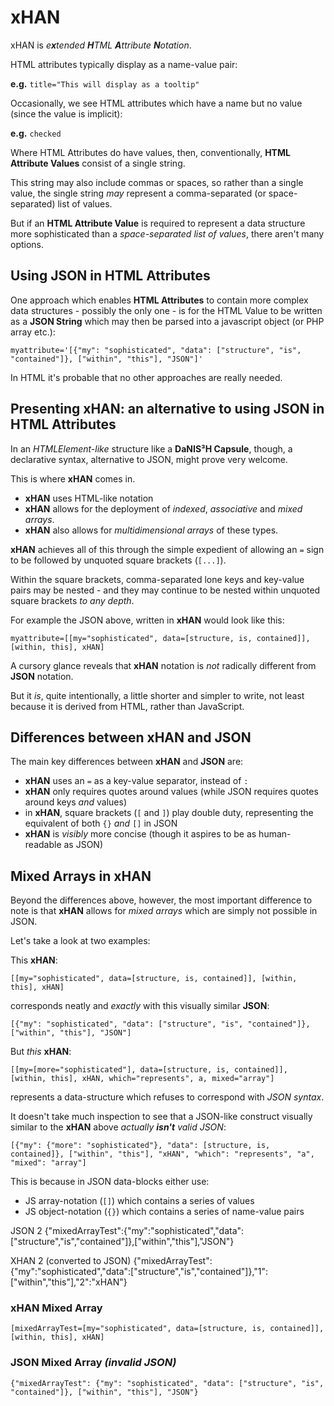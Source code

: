 # xHAN
xHAN is *e**x**tended **H**TML **A**ttribute **N**otation*.

HTML attributes typically display as a name-value pair:

**e.g.** `title="This will display as a tooltip"`

Occasionally, we see HTML attributes which have a name but no value (since the value is implicit):

**e.g.** `checked`

Where HTML Attributes do have values, then, conventionally, **HTML Attribute Values** consist of a single string.

This string may also include commas or spaces, so rather than a single value, the single string *may* represent a comma-separated (or space-separated) list of values.

But if an **HTML Attribute Value** is required to represent a data structure more sophisticated than a *space-separated list of values*, there aren't many options.

## Using JSON in HTML Attributes
One approach which enables **HTML Attributes** to contain more complex data structures - possibly the only one - is for the HTML Value to be written as a **JSON String** which may then be parsed into a javascript object (or PHP array etc.):

    myattribute='[{"my": "sophisticated", "data": ["structure", "is", "contained"]}, ["within", "this"], "JSON"]'
    
In HTML it's probable that no other approaches are really needed.

## Presenting xHAN: an alternative to using JSON in HTML Attributes

In an *HTMLElement-like* structure like a **DaNIS³H Capsule**,  though, a declarative syntax, alternative to JSON, might prove very welcome.

This is where **xHAN** comes in.

 - **xHAN** uses HTML-like notation
 - **xHAN** allows for the deployment of *indexed*, *associative* and *mixed arrays*.
 - **xHAN** also allows for *multidimensional arrays* of these types.

**xHAN** achieves all of this through the simple expedient of allowing an `=` sign to be followed by unquoted square brackets (`[...]`).

Within the square brackets, comma-separated lone keys and key-value pairs may be nested - and they may continue to be nested within unquoted square brackets *to any depth*.

For example the JSON above, written in **xHAN** would look like this:

    myattribute=[[my="sophisticated", data=[structure, is, contained]], [within, this], xHAN]
    
A cursory glance reveals that **xHAN** notation is *not* radically different from **JSON** notation.

But it *is*, quite intentionally, a little shorter and simpler to write, not least because it is derived from HTML, rather than JavaScript.

## Differences between xHAN and JSON

The main key differences between **xHAN** and **JSON** are:

 - **xHAN** uses an `=` as a key-value separator, instead of `: `
 - **xHAN** only requires quotes around values (while JSON requires quotes around keys *and* values)
 - in **xHAN**, square brackets (`[` and `]`) play double duty, representing the equivalent of both `{}` *and* `[]` in JSON
 - **xHAN** is *visibly* more concise (though it aspires to be as human-readable as JSON)

## Mixed Arrays in xHAN

Beyond the differences above, however, the most important difference to note is that **xHAN** allows for *mixed arrays* which are simply not possible in JSON.

Let's take a look at two examples:

This **xHAN**:

    [[my="sophisticated", data=[structure, is, contained]], [within, this], xHAN]

corresponds neatly and *exactly* with this visually similar **JSON**:

    [{"my": "sophisticated", "data": ["structure", "is", "contained"]}, ["within", "this"], "JSON"]

But *this* **xHAN**:

    [[my=[more="sophisticated"], data=[structure, is, contained]], [within, this], xHAN, which="represents", a, mixed="array"]

represents a data-structure which refuses to correspond with *JSON syntax*.

It doesn't take much inspection to see that a JSON-like construct visually similar to the **xHAN** above *actually **isn't** valid JSON*:

    [{"my": {"more": "sophisticated"}, "data": [structure, is, contained]}, ["within", "this"], "xHAN", "which": "represents", "a", "mixed": "array"]
    
This is because in JSON data-blocks either use:

 - JS array-notation (`[]`) which contains a series of values
 - JS object-notation (`{}`) which contains a series of name-value pairs 

JSON 2
{"mixedArrayTest":{"my":"sophisticated","data":["structure","is","contained"]},["within","this"],"JSON"}

XHAN 2 (converted to JSON)
{"mixedArrayTest":{"my":"sophisticated","data":["structure","is","contained"]},"1":["within","this"],"2":"xHAN"}


### xHAN Mixed Array
`[mixedArrayTest=[my="sophisticated", data=[structure, is, contained]], [within, this], xHAN]`

### JSON Mixed Array *(invalid JSON)*
`{"mixedArrayTest": {"my": "sophisticated", "data": ["structure", "is", "contained"]}, ["within", "this"], "JSON"}`
